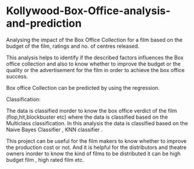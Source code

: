 # Kollywood-Box-Office-analysis-and-prediction

Analysing the impact of the Box Office Collection for a film based on the budget of the film, ratings and no. of centres released. 

This analysis helps to identify if the described factors influences the Box office collection and also to know whether to improve the budget or the quality or the advertisement for the film in order to achieve the box office success.

Box office Collection can be predicted by using the regression.

Classification:

The data is classified inorder to know the box office verdict of the film (flop,hit,blockbuster etc) where the data is classified based on the Multiclass classification. In this analysis the data is classified based on the Naive Bayes Classifier , KNN classifier . 

This project can be useful for the film makers to know whether to improve the production cost or not. And it is helpful for the distributors and theatre owners inorder to know the kind of films to be distributed it can be high budget film , high rated film etc.

